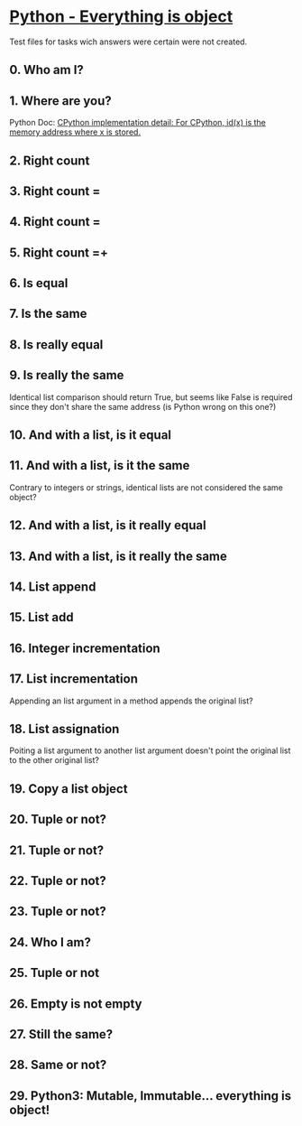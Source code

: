 # [Python - Everything is object](https://intranet.hbtn.io/projects/2126)
Test files for tasks wich answers were certain were not created.

## 0. Who am I?

## 1. Where are you?
Python Doc: [CPython implementation detail: For CPython, id(x) is the memory address where x is stored.](https://docs.python.org/3/reference/datamodel.html)

## 2. Right count
## 3. Right count =
## 4. Right count =
## 5. Right count =+
## 6. Is equal
## 7. Is the same
## 8. Is really equal
## 9. Is really the same
Identical list comparison should return True, but seems like False is required since they don't share the same address (is Python wrong on this one?)

## 10. And with a list, is it equal

## 11. And with a list, is it the same
Contrary to integers or strings, identical lists are not considered the same object?

## 12. And with a list, is it really equal
## 13. And with a list, is it really the same
## 14. List append
## 15. List add
## 16. Integer incrementation

## 17. List incrementation
Appending an list argument in a method appends the original list?

## 18. List assignation
Poiting a list argument to another list argument doesn't point the original list to the other original list?

## 19. Copy a list object
## 20. Tuple or not?
## 21. Tuple or not?
## 22. Tuple or not?
## 23. Tuple or not?
## 24. Who I am?
## 25. Tuple or not
## 26. Empty is not empty
## 27. Still the same?
## 28. Same or not?
## 29. Python3: Mutable, Immutable... everything is object!
